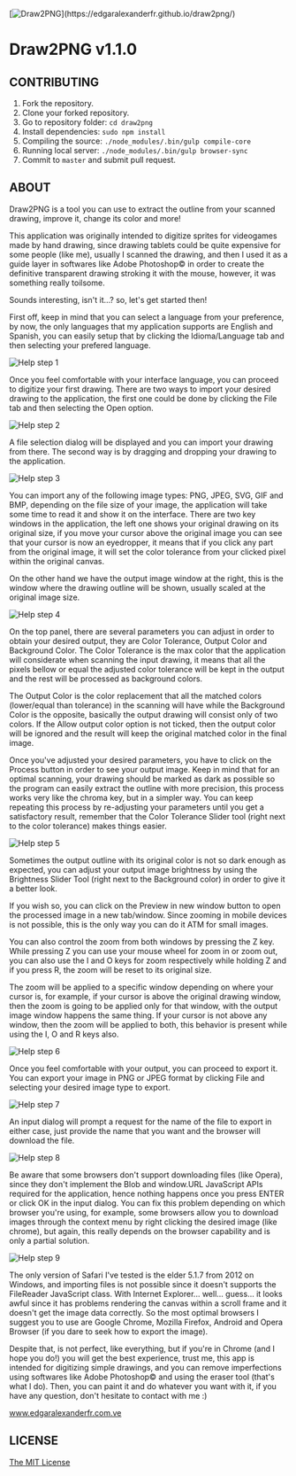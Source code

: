 [![Draw2PNG](https://edgaralexanderfr.github.io/draw2png/res/img/rounded-logo.png?)](https://edgaralexanderfr.github.io/draw2png/)

# Draw2PNG v1.1.0

## CONTRIBUTING

1. Fork the repository.
2. Clone your forked repository.
3. Go to repository folder: `cd draw2png`
4. Install dependencies: `sudo npm install`
5. Compiling the source: `./node_modules/.bin/gulp compile-core`
6. Running local server: `./node_modules/.bin/gulp browser-sync`
7. Commit to `master` and submit pull request.

## ABOUT

Draw2PNG is a tool you can use to extract the outline from your scanned drawing, improve it, change its color and more!

This application was originally intended to digitize sprites for videogames made by hand drawing, since drawing tablets could be quite expensive for some people (like me), usually I scanned the drawing, and then I used it as a guide layer in softwares like Adobe Photoshop© in order to create the definitive transparent drawing stroking it with the mouse, however, it was something really toilsome.

Sounds interesting, isn't it...? so, let's get started then!

First off, keep in mind that you can select a language from your preference, by now, the only languages that my application supports are English and Spanish, you can easily setup that by clicking the Idioma/Language tab and then selecting your prefered language.

![Help step 1](https://edgaralexanderfr.github.io/draw2png/res/img/help-step-1.jpg?)

Once you feel comfortable with your interface language, you can proceed to digitize your first drawing. There are two ways to import your desired drawing to the application, the first one could be done by clicking the File tab and then selecting the Open option.

![Help step 2](https://edgaralexanderfr.github.io/draw2png/res/img/help-step-2.jpg?)

A file selection dialog will be displayed and you can import your drawing from there. The second way is by dragging and dropping your drawing to the application.

![Help step 3](https://edgaralexanderfr.github.io/draw2png/res/img/help-step-3.jpg?)

You can import any of the following image types: PNG, JPEG, SVG, GIF and BMP, depending on the file size of your image, the application will take some time to read it and show it on the interface. There are two key windows in the application, the left one shows your original drawing on its original size, if you move your cursor above the original image you can see that your cursor is now an eyedropper, it means that if you click any part from the original image, it will set the color tolerance from your clicked pixel within the original canvas.

On the other hand we have the output image window at the right, this is the window where the drawing outline will be shown, usually scaled at the original image size.

![Help step 4](https://edgaralexanderfr.github.io/draw2png/res/img/help-step-4.jpg?)

On the top panel, there are several parameters you can adjust in order to obtain your desired output, they are Color Tolerance, Output Color and Background Color. The Color Tolerance is the max color that the application will considerate when scanning the input drawing, it means that all the pixels bellow or equal the adjusted color tolerance will be kept in the output and the rest will be processed as background colors.

The Output Color is the color replacement that all the matched colors (lower/equal than tolerance) in the scanning will have while the Background Color is the opposite, basically the output drawing will consist only of two colors. If the Allow output color option is not ticked, then the output color will be ignored and the result will keep the original matched color in the final image.

Once you've adjusted your desired parameters, you have to click on the Process button in order to see your output image. Keep in mind that for an optimal scanning, your drawing should be marked as dark as possible so the program can easily extract the outline with more precision, this process works very like the chroma key, but in a simpler way. You can keep repeating this process by re-adjusting your parameters until you get a satisfactory result, remember that the Color Tolerance Slider tool (right next to the color tolerance) makes things easier.

![Help step 5](https://edgaralexanderfr.github.io/draw2png/res/img/help-step-5.jpg?)

Sometimes the output outline with its original color is not so dark enough as expected, you can adjust your output image brightness by using the Brightness Slider Tool (right next to the Background color) in order to give it a better look.

If you wish so, you can click on the Preview in new window button to open the processed image in a new tab/window. Since zooming in mobile devices is not possible, this is the only way you can do it ATM for small images.

You can also control the zoom from both windows by pressing the Z key. While pressing Z you can use your mouse wheel for zoom in or zoom out, you can also use the I and O keys for zoom respectively while holding Z and if you press R, the zoom will be reset to its original size.

The zoom will be applied to a specific window depending on where your cursor is, for example, if your cursor is above the original drawing window, then the zoom is going to be applied only for that window, with the output image window happens the same thing. If your cursor is not above any window, then the zoom will be applied to both, this behavior is present while using the I, O and R keys also.

![Help step 6](https://edgaralexanderfr.github.io/draw2png/res/img/help-step-6.jpg?)

Once you feel comfortable with your output, you can proceed to export it. You can export your image in PNG or JPEG format by clicking File and selecting your desired image type to export.

![Help step 7](https://edgaralexanderfr.github.io/draw2png/res/img/help-step-7.jpg?)

An input dialog will prompt a request for the name of the file to export in either case, just provide the name that you want and the browser will download the file.

![Help step 8](https://edgaralexanderfr.github.io/draw2png/res/img/help-step-8.jpg?)

Be aware that some browsers don't support downloading files (like Opera), since they don't implement the Blob and window.URL JavaScript APIs required for the application, hence nothing happens once you press ENTER or click OK in the input dialog. You can fix this problem depending on which browser you're using, for example, some browsers allow you to download images through the context menu by right clicking the desired image (like chrome), but again, this really depends on the browser capability and is only a partial solution.

![Help step 9](https://edgaralexanderfr.github.io/draw2png/res/img/help-step-9.jpg?)

The only version of Safari I've tested is the elder 5.1.7 from 2012 on Windows, and importing files is not possible since it doesn't supports the FileReader JavaScript class. With Internet Explorer... well... guess... it looks awful since it has problems rendering the canvas within a scroll frame and it doesn't get the image data correctly. So the most optimal browsers I suggest you to use are Google Chrome, Mozilla Firefox, Android and Opera Browser (if you dare to seek how to export the image).

Despite that, is not perfect, like everything, but if you're in Chrome (and I hope you do!) you will get the best experience, trust me, this app is intended for digitizing simple drawings, and you can remove imperfections using softwares like Adobe Photoshop© and using the eraser tool (that's what I do). Then, you can paint it and do whatever you want with it, if you have any question, don't hesitate to contact with me :)

www.edgaralexanderfr.com.ve

## LICENSE

[The MIT License](https://opensource.org/licenses/MIT)